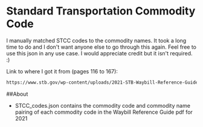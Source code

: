 # Standard Transportation Commodity Code

I manually matched STCC codes to the commodity names. It took a long time to do and I don't want anyone else to go through this again. Feel free to use this json in any use case. I would appreciate credit but it isn't required. :) 

Link to where I got it from (pages 116 to 167):

```bash
https://www.stb.gov/wp-content/uploads/2021-STB-Waybill-Reference-Guide-V2.pdf
```
##About
 - STCC_codes.json contains the commodity code and commodity name pairing of each commodity code in the Waybill Reference Guide pdf for 2021
